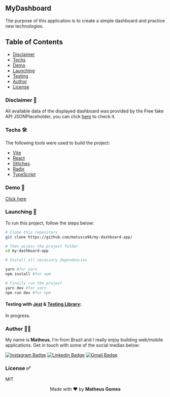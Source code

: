 ## MyDashboard

The purpose of this application is to create a simple dashboard and practice new technologies.

## Table of Contents

<!--ts-->
   * [Disclaimer](#disclaimer-)
   * [Techs](#techs-)
   * [Demo](#demo-android-only-)
   * [Launching](#launching-)
   * [Testing](#testing-with-jest--testing-library)
   * [Author](#author-)
   * [License](#license-)
<!--te-->

### Disclaimer 📃

All available data of the displayed dashboard was provided by the Free fake API JSONPlaceholder, you can click [here](http://jsonplaceholder.typicode.com/) to check it.

### Techs 🛠

The following tools were used to build the project:

- [Vite](https://vitejs.dev/)
- [React](https://pt-br.reactjs.org/)
- [Stitches](https://stitches.dev/)
- [Radix](https://www.radix-ui.com/)
- [TypeScript](https://www.typescriptlang.org/)

### Demo 🎲

[Click here](https://my-awesome-dashboard.netlify.app/)

### Launching 🚀

To run this project, follow the steps below:

```bash
# Clone this repository
git clone https://github.com/matusca96/my-dashboard-app/

# Then access the project folder
cd my-dashboard-app

# Install all necessary dependencies

yarn #for yarn
npm install #for npm

# Finally run the project
yarn dev #for yarn
npm run dev #for npm
```

#### Testing with [Jest](https://jestjs.io/) & [Testing Library](https://testing-library.com/):

In progress.

### Author 🧔🏻

My name is **Matheus**, I'm from Brazil and I really enjoy building web/mobile applications. Get in touch with some of the social medias below:

[![Instagram Badge](https://img.shields.io/badge/-matusca96-07824d?style=flat-square&logo=Instagram&logoColor=white&link=https://www.instagram.com/matusca96/)](https://www.instagram.com/matusca96/)
[![Linkedin Badge](https://img.shields.io/badge/-Matheus%20Gomes-07824d?style=flat-square&logo=Linkedin&logoColor=white&link=https://www.linkedin.com/in/matheus-andr%C3%A9-gomes-ba5871112/)](https://www.linkedin.com/in/matheus-andr%C3%A9-gomes-ba5871112/)
[![Gmail Badge](https://img.shields.io/badge/-gomesloud@gmail.com-07824d?style=flat-square&logo=Gmail&logoColor=white&link=mailto:gomesloud@gmail.com)](mailto:gomesloud@gmail.com) 

### License ✅

MIT

<p align="center">Made with ❤ by <b>Matheus Gomes</b></p>
